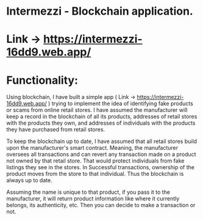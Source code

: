 # Intermezzi - Blockchain application.
# Link -> https://intermezzi-16dd9.web.app/

# Functionality:
Using blockchain, I have built a simple app ( Link -> https://intermezzi-16dd9.web.app/ ) trying to implement the idea of identifying fake products or scams from online retail stores. I have assumed the manufacturer will keep a record in the blockchain of all its products, addresses of retail stores with the products they own, and addresses of individuals with the products they have purchased from retail stores.

To keep the blockchain up to date, I have assumed that all retail stores build upon the manufacturer's smart contract. Meaning, the manufacturer oversees all transactions and can revert any transaction made on a product not owned by that retail store. That would protect individuals from fake listings they see in the stores.  In Successful transactions, ownership of the product moves from the store to that individual. Thus the blockchain is always up to date.

Assuming the name is unique to that product, if you pass it to the manufacturer,  it will return product information like where it currently belongs, its authenticity, etc. Then you can decide to make a transaction or not.
